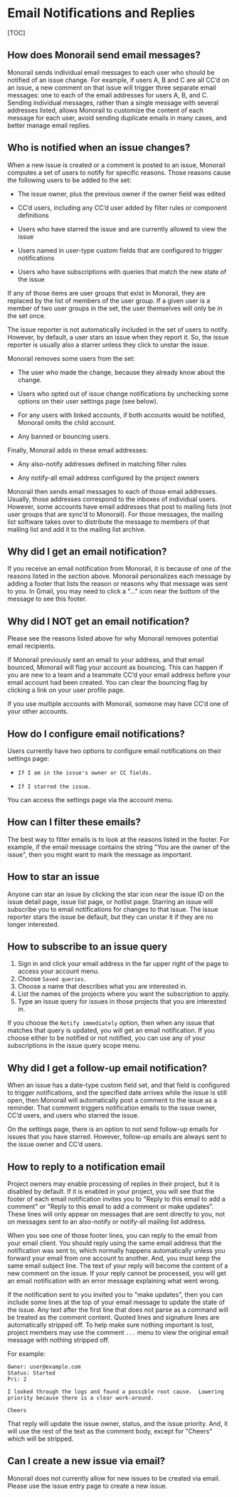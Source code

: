 # Email Notifications and Replies

[TOC]

## How does Monorail send email messages?

Monorail sends individual email messages to each user who should be
notified of an issue change.  For example, if users A, B and C are all
CC’d on an issue, a new comment on that issue will trigger three
separate email messages: one to each of the email addresses for users
A, B, and C.  Sending individual messages, rather than a single
message with several addresses listed, allows Monorail to customize
the content of each message for each user, avoid sending duplicate
emails in many cases, and better manage email replies.


## Who is notified when an issue changes?

When a new issue is created or a comment is posted to an issue,
Monorail computes a set of users to notify for specific reasons.
Those reasons cause the following users to be added to the set:

* The issue owner, plus the previous owner if the owner field was
  edited

* CC’d users, including any CC’d user added by filter rules or
  component definitions

* Users who have starred the issue and are currently allowed to view
  the issue

* Users named in user-type custom fields that are configured to
  trigger notifications

* Users who have subscriptions with queries that match the new state
  of the issue

If any of those items are user groups that exist in Monorail, they are
replaced by the list of members of the user group.  If a given user is
a member of two user groups in the set, the user themselves will only
be in the set once.

The issue reporter is not automatically included in the set of users
to notify.  However, by default, a user stars an issue when they
report it.  So, the issue reporter is usually also a starrer unless
they click to unstar the issue.

Monorail removes some users from the set:

* The user who made the change, because they already know about the
  change.

* Users who opted out of issue change notifications by unchecking some
  options on their user settings page (see below).

* For any users with linked accounts, if both accounts would be
  notified, Monorail omits the child account.

* Any banned or bouncing users.

Finally, Monorail adds in these email addresses:

* Any also-notify addresses defined in matching filter rules

* Any notify-all email address configured by the project owners

Monorail then sends email messages to each of those email addresses.
Usually, those addresses correspond to the inboxes of individual users.
However, some accounts have email addresses that post to mailing lists
(not user groups that are sync’d to Monorail).  For those messages,
the mailing list software takes over to distribute the message to
members of that mailing list and add it to the mailing list archive.


## Why did I get an email notification?

If you receive an email notification from Monorail, it is because of
one of the reasons listed in the section above.  Monorail personalizes
each message by adding a footer that lists the reason or reasons why
that message was sent to you.  In Gmail, you may need to click a "..."
icon near the bottom of the message to see this footer.


## Why did I NOT get an email notification?

Please see the reasons listed above for why Monorail removes potential
email recipients.

If Monorail previously sent an email to your address, and that
email bounced, Monorail will flag your account as bouncing.  This can
happen if you are new to a team and a teammate CC’d your email address
before your email account had been created.  You can clear the
bouncing flag by clicking a link on your user profile page.

If you use multiple accounts with Monorail, someone may have CC’d
one of your other accounts.


## How do I configure email notifications?

Users currently have two options to configure email notifications on
their settings page:

* `If I am in the issue's owner or CC fields.`

* `If I starred the issue.`

You can access the settings page via the account menu.


## How can I filter these emails?

The best way to filter emails is to look at the reasons listed in the
footer.  For example, if the email message contains the string "You
are the owner of the issue", then you might want to mark the message
as important.


## How to star an issue

Anyone can star an issue by clicking the star icon near the issue ID
on the issue detail page, issue list page, or hotlist page.  Starring
an issue will subscribe you to email notifications for changes to that
issue.  The issue reporter stars the issue be default, but they can
unstar it if they are no longer interested.


## How to subscribe to an issue query

1. Sign in and click your email address in the far upper right of the
   page to access your account menu.
1. Choose `Saved queries`.
1. Choose a name that describes what you are interested in.
1. List the names of the projects where you want the subscription to
   apply.
1. Type an issue query for issues in those projects that you are
   interested in.

If you choose the `Notify immediately` option, then when any issue
that matches that query is updated, you will get an email
notification.  If you choose either to be notified or not notified,
you can use any of your subscriptions in the issue query scope menu.


## Why did I get a follow-up email notification?

When an issue has a date-type custom field set, and that field is
configured to trigger notifications, and the specified date arrives
while the issue is still open, then Monorail will automatically post a
comment to the issue as a reminder.  That comment triggers
notification emails to the issue owner, CC’d users, and users who
starred the issue.

On the settings page, there is an option to not send follow-up emails
for issues that you have starred.  However, follow-up emails are
always sent to the issue owner and CC’d users.


## How to reply to a notification email

Project owners may enable processing of replies in their project, but
it is disabled by default.  If it is enabled in your project, you will
see that the footer of each email notification invites you to "Reply
to this email to add a comment" or "Reply to this email to add a
comment or make updates".  These lines will only appear on messages
that are sent directly to you, not on messages sent to an also-notify
or notify-all mailing list address.

When you see one of those footer lines, you can reply to the email
from your email client.  You should reply using the same email address
that the notification was sent to, which normally happens
automatically unless you forward your email from one account to
another.  And, you must keep the same email subject line.  The text of
your reply will become the content of a new comment on the issue.  If
your reply cannot be processed, you will get an email notification
with an error message explaining what went wrong.

If the notification sent to you invited you to "make updates", then
you can include some lines at the top of your email message to update
the state of the issue.  Any text after the first line that does not
parse as a command will be treated as the comment content.  Quoted
lines and signature lines are automatically stripped off.  To help
make sure nothing important is lost, project members may use the
comment `...` menu to view the original email message with nothing
stripped off.

For example:

```
Owner: user@example.com
Status: Started
Pri: 2

I looked through the logs and found a possible root cause.  Lowering
priority because there is a clear work-around.

Cheers
```

That reply will update the issue owner, status, and the issue
priority.  And, it will use the rest of the text as the comment body,
except for "Cheers" which will be stripped.



## Can I create a new issue via email?

Monorail does not currently allow for new issues to be created via
email.  Please use the issue entry page to create a new issue.
